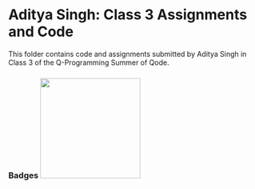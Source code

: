 # Aditya Singh: Class 3 Assignments and Code
This folder contains code and assignments submitted by Aditya Singh in Class 3 of the Q-Programming Summer of Qode.
### Badges <img src="/badges/assignment.png" width="200px" height="200px">